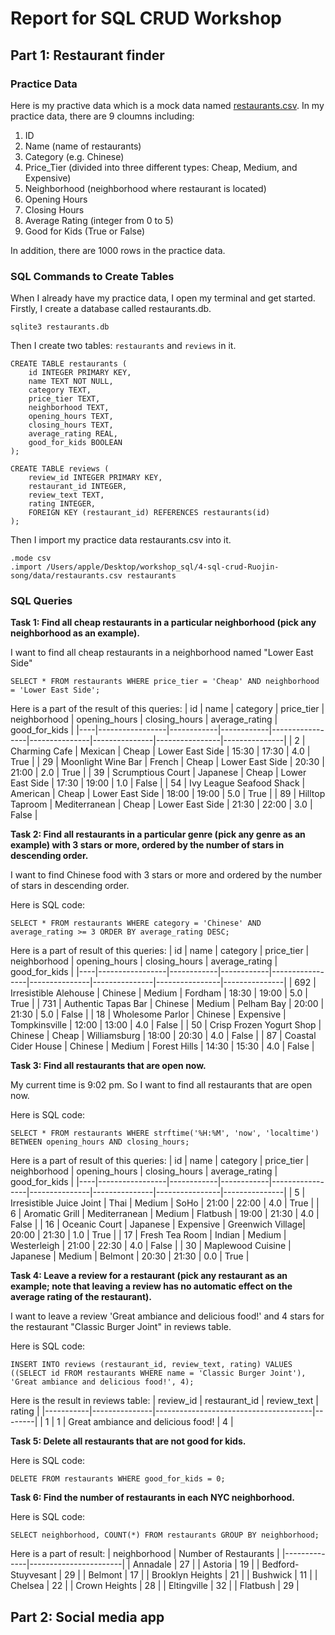 # Report for SQL CRUD Workshop

## Part 1: Restaurant finder

### Practice Data
Here is my practive data which is a mock data named [restaurants.csv](https://github.com/dbdesign-students-spring2024/4-sql-crud-Ruojin-song/blob/main/data/restaurants.csv). In my practice data, there are 9 cloumns including: 

1. ID
2. Name (name of restaurants)
3. Category (e.g. Chinese)
4. Price_Tier (divided into three different types: Cheap, Medium, and Expensive)
5. 	Neighborhood (neighborhood where restaurant is located)
6. Opening Hours
7. Closing Hours
8. Average Rating (integer from 0 to 5)
9. Good for Kids (True or False)

In addition, there are 1000 rows in the practice data.

### SQL Commands to Create Tables
When I already have my practice data, I open my terminal and get started. 
Firstly, I create a database called restaurants.db.
```
sqlite3 restaurants.db
```
Then I create two tables: `restaurants` and `reviews` in it.
```
CREATE TABLE restaurants (
    id INTEGER PRIMARY KEY,
    name TEXT NOT NULL,
    category TEXT,
    price_tier TEXT,
    neighborhood TEXT,
    opening_hours TEXT,
    closing_hours TEXT,
    average_rating REAL,
    good_for_kids BOOLEAN
);
```
```
CREATE TABLE reviews (
    review_id INTEGER PRIMARY KEY,
    restaurant_id INTEGER,
    review_text TEXT,
    rating INTEGER,
    FOREIGN KEY (restaurant_id) REFERENCES restaurants(id)
);
```
Then I import my practice data restaurants.csv into it. 
```
.mode csv
.import /Users/apple/Desktop/workshop_sql/4-sql-crud-Ruojin-song/data/restaurants.csv restaurants
```
### SQL Queries

**Task 1: Find all cheap restaurants in a particular neighborhood (pick any neighborhood as an example).**

I want to find all cheap restaurants in a neighborhood named "Lower East Side"
```
SELECT * FROM restaurants WHERE price_tier = 'Cheap' AND neighborhood = 'Lower East Side';
```
Here is a part of the result of this queries:
| id | name             | category   | price_tier | neighborhood    | opening_hours | closing_hours | average_rating | good_for_kids |
|----|-----------------|------------|------------|-----------------|---------------|---------------|----------------|---------------|
| 2  | Charming Cafe    | Mexican    | Cheap      | Lower East Side | 15:30         | 17:30         | 4.0            | True          |
| 29 | Moonlight Wine Bar | French | Cheap      | Lower East Side | 20:30         | 21:00         | 2.0            | True          |
| 39 | Scrumptious Court | Japanese | Cheap      | Lower East Side | 17:30         | 19:00         | 1.0            | False         |
| 54 | Ivy League Seafood Shack | American | Cheap      | Lower East Side | 18:00         | 19:00         | 5.0            | True          |
| 89 | Hilltop Taproom  | Mediterranean | Cheap     | Lower East Side | 21:30         | 22:00         | 3.0            | False         |


**Task 2: Find all restaurants in a particular genre (pick any genre as an example) with 3 stars or more, ordered by the number of stars in descending order.**

I want to find Chinese food with 3 stars or more and ordered by the number of stars in descending order.

Here is SQL code:
```
SELECT * FROM restaurants WHERE category = 'Chinese' AND average_rating >= 3 ORDER BY average_rating DESC;
```



Here is a part of result of this queries:
| id | name             | category   | price_tier | neighborhood    | opening_hours | closing_hours | average_rating | good_for_kids |
|----|-----------------|------------|------------|-----------------|---------------|---------------|----------------|---------------|
| 692 | Irresistible Alehouse | Chinese | Medium      | Fordham         | 18:30         | 19:00         | 5.0            | True          |
| 731 | Authentic Tapas Bar | Chinese | Medium      | Pelham Bay      | 20:00         | 21:30         | 5.0            | False         |
| 18 | Wholesome Parlor   | Chinese | Expensive  | Tompkinsville   | 12:00         | 13:00         | 4.0            | False         |
| 50 | Crisp Frozen Yogurt Shop | Chinese | Cheap      | Williamsburg    | 18:00         | 20:30         | 4.0            | False         |
| 87 | Coastal Cider House | Chinese | Medium      | Forest Hills    | 14:30         | 15:30         | 4.0            | False         |

**Task 3: Find all restaurants that are open now.**

My current time is 9:02 pm. So I want to find all restaurants that are open now. 

Here is SQL code:
```
SELECT * FROM restaurants WHERE strftime('%H:%M', 'now', 'localtime') BETWEEN opening_hours AND closing_hours;
```
Here is a part of result of this queries:
| id | name             | category   | price_tier | neighborhood    | opening_hours | closing_hours | average_rating | good_for_kids |
|----|-----------------|------------|------------|-----------------|---------------|---------------|----------------|---------------|
| 5  | Irresistible Juice Joint | Thai | Medium      | SoHo            | 21:00         | 22:00         | 4.0            | True          |
| 6  | Aromatic Grill   | Mediterranean | Medium | Flatbush       | 19:00         | 21:30         | 4.0            | False         |
| 16 | Oceanic Court    | Japanese | Expensive  | Greenwich Village| 20:00         | 21:30         | 1.0            | True          |
| 17 | Fresh Tea Room   | Indian     | Medium      | Westerleigh     | 21:00         | 22:30         | 4.0            | False         |
| 30 | Maplewood Cuisine | Japanese | Medium      | Belmont         | 20:30         | 21:30         | 0.0            | True          |

**Task 4: Leave a review for a restaurant (pick any restaurant as an example; note that leaving a review has no automatic effect on the average rating of the restaurant).**

I want to leave a review 'Great ambiance and delicious food!' and 4 stars for the restaurant "Classic Burger Joint" in reviews table.

Here is SQL code:

```
INSERT INTO reviews (restaurant_id, review_text, rating) VALUES ((SELECT id FROM restaurants WHERE name = 'Classic Burger Joint'), 'Great ambiance and delicious food!', 4);
```

Here is the result in reviews table:
| review_id | restaurant_id | review_text                             | rating |
|-----------|---------------|---------------------------------------|--------|
| 1         | 1             | Great ambiance and delicious food!      | 4      |

**Task 5: Delete all restaurants that are not good for kids.**

Here is SQL code:
```
DELETE FROM restaurants WHERE good_for_kids = 0;
```

**Task 6: Find the number of restaurants in each NYC neighborhood.**

 Here is SQL code:
 ```
 SELECT neighborhood, COUNT(*) FROM restaurants GROUP BY neighborhood;
 ```
 Here is a part of result:
 | neighborhood | Number of Restaurants |
|--------------|-----------------------|
| Annadale     | 27                    |
| Astoria      | 19                    |
| Bedford-Stuyvesant | 29 |
| Belmont      | 17                    |
| Brooklyn Heights | 21 |
| Bushwick      | 11                    |
| Chelsea      | 22                    |
| Crown Heights | 28                    |
| Eltingville  | 32                    |
| Flatbush     | 29                    |

## Part 2: Social media app





